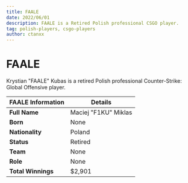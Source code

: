```yaml
---
title: FAALE
date: 2022/06/01
description: FAALE is a Retired Polish professional CSGO player.
tag: polish-players, csgo-players
author: ctanxx
---
```


# FAALE

Krystian "FAALE" Kubas is a retired Polish professional Counter-Strike: Global Offensive player.

| **FAALE Information** | **Details**          |
| -------------------- | -------------------- |
| **Full Name**        | Maciej "F1KU" Miklas |
| **Born**             | None         |
| **Nationality**      | Poland               |
| **Status**           | Retired              |
| **Team**             | None                   |
| **Role**             | None               |
| **Total Winnings**   | $2,901               |